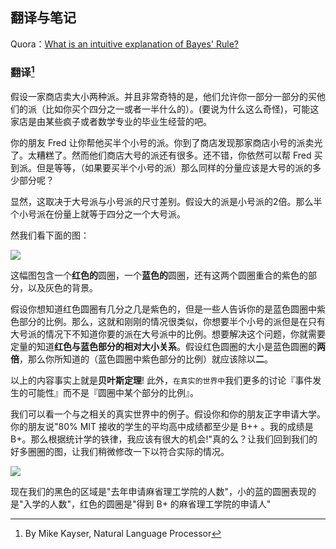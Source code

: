 

## 翻译与笔记

Quora：[What is an intuitive explanation of Bayes' Rule?](https://www.quora.com/What-is-an-intuitive-explanation-of-Bayes-Rule)
### 翻译[^4]
[^4]: By Mike Kayser, Natural Language Processor


假设一家商店卖大小两种派。并且非常奇特的是，他们允许你一部分一部分的买他们的派（比如你买个四分之一或者一半什么的）。(要说为什么这么奇怪)，可能这家店是由某些疯子或者数学专业的毕业生经营的吧。

你的朋友 Fred 让你帮他买半个小号的派。你到了商店发现那家商店小号的派卖光了。太糟糕了。然而他们商店大号的派还有很多。还不错，你依然可以帮 Fred 买到派。但是等等，（如果要买半个小号的派）那么同样的分量应该是大号的派的多少部分呢？

显然，这取决于大号派与小号派的尺寸差别。假设大的派是小号派的2倍。那么半个小号派在份量上就等于四分之一个大号派。

然我们看下面的图：

![](https://qph.is.quoracdn.net/main-qimg-72d77135cf14b7e6d3f1eddcb657deaa?convert_to_webp=true)

这幅图包含一个**红色的**圆圈，一个**蓝色的**圆圈，还有这两个圆圈重合的紫色的部分，以及灰色的背景。

假设你想知道红色圆圈有几分之几是紫色的，但是一些人告诉你的是蓝色圆圈中紫色部分的比例。那么，这就和刚刚的情况很类似，你想要半个小号的派但是在只有大号派的情况下不知道你要的派在大号派中的比例。想要解决这个问题，你就需要定量的知道**红色与蓝色部分的相对大小关系**。假设红色圆圈的大小是蓝色圆圈的**两倍**，那么你所知道的（蓝色圆圈中紫色部分的比例）就应该除以**二**。

以上的内容事实上就是**贝叶斯定理**! 此外，`在真实的世界中`我们更多的讨论『事件发生的可能性』而不是『圆圈中某个部分的比例』。

我们可以看一个与之相关的真实世界中的例子。假设你和你的朋友正字申请大学。你的朋友说"80% MIT 接收的学生的平均高中成绩都至少是 B++ 。我的成绩是 B+。那么根据统计学的铁律，我应该有很大的机会!"真的么？让我们回到我们的好多圈圈的图，让我们稍微修改一下以符合实际的情况。

![](https://qph.is.quoracdn.net/main-qimg-3157d847ed780e514f390a959abff6e3?convert_to_webp=true)

现在我们的黑色的区域是"去年申请麻省理工学院的人数"，小的蓝的圆圈表现的是"入学的人数"，红色的圆圈是"得到 B+ 的麻省理工学院的申请人"